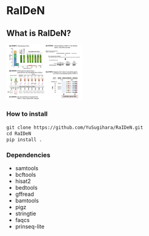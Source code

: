 # RaIDeN

## What is RaIDeN?
<img src="https://github.com/YuSugihara/RaIDeN/blob/master/images/Fig.S1.pdf" width=200>

### How to install
```
git clone https://github.com/YuSugihara/RaIDeN.git
cd RaIDeN
pip install .
```

### Dependencies
- samtools
- bcftools
- hisat2
- bedtools
- gffread
- bamtools
- pigz
- stringtie
- faqcs
- prinseq-lite
